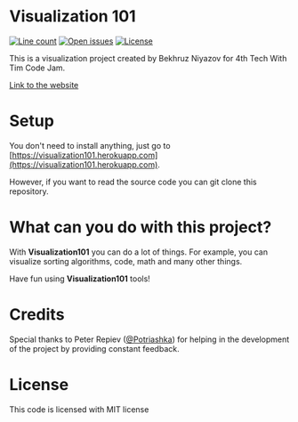 # Visualization 101
[![Line count](https://img.shields.io/tokei/lines/github/BekhruzSNiyazov/Visualization101)](https://github.com/BekhruzSNiyazov/Visualization101)
[![Open issues](https://img.shields.io/github/issues/BekhruzSNiyazov/Visualization101)](https://github.com/BekhruzSNiyazov/Visualization101/issues)
[![License](https://img.shields.io/github/license/BekhruzSNiyazov/Visualization101?color=brightgreen)](https://github.com/BekhruzSNiyazov/Visualization101/blob/master/LICENSE)

This is a visualization project created by Bekhruz Niyazov for 4th Tech With Tim Code Jam.

[Link to the website](https://visualization101.herokuapp.com/)
# Setup
You don't need to install anything, just go to [https://visualization101.herokuapp.com](https://visualization101.herokuapp.com).

However, if you want to read the source code you can git clone this repository.
# What can you do with this project?
With **Visualization101** you can do a lot of things. For example, you can visualize sorting algorithms, code, math and many other things.

Have fun using **Visualization101** tools!
# Credits
Special thanks to Peter Repiev ([@Potriashka](https://github.com/Potriashka)) for helping in the development of the project by providing constant feedback.
# License
This code is licensed with MIT license
